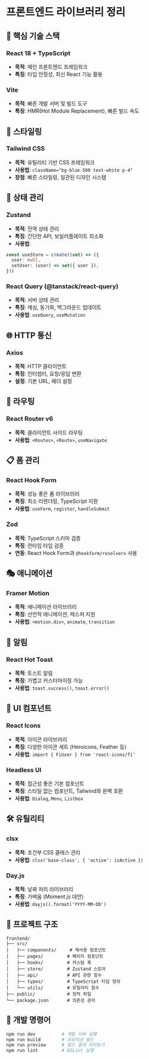 # 프론트엔드 라이브러리 정리

## 🚀 핵심 기술 스택

### **React 18 + TypeScript**
- **목적**: 메인 프론트엔드 프레임워크
- **특징**: 타입 안정성, 최신 React 기능 활용

### **Vite**
- **목적**: 빠른 개발 서버 및 빌드 도구
- **특징**: HMR(Hot Module Replacement), 빠른 빌드 속도

## 🎨 스타일링

### **Tailwind CSS**
- **목적**: 유틸리티 기반 CSS 프레임워크
- **사용법**: `className="bg-blue-500 text-white p-4"`
- **장점**: 빠른 스타일링, 일관된 디자인 시스템

## 🔄 상태 관리

### **Zustand**
- **목적**: 전역 상태 관리
- **특징**: 간단한 API, 보일러플레이트 최소화
- **사용법**: 
```typescript
const useStore = create((set) => ({
  user: null,
  setUser: (user) => set({ user }),
}))
```

### **React Query (@tanstack/react-query)**
- **목적**: 서버 상태 관리
- **특징**: 캐싱, 동기화, 백그라운드 업데이트
- **사용법**: `useQuery`, `useMutation`

## 🌐 HTTP 통신

### **Axios**
- **목적**: HTTP 클라이언트
- **특징**: 인터셉터, 요청/응답 변환
- **설정**: 기본 URL, 헤더 설정

## 🧭 라우팅

### **React Router v6**
- **목적**: 클라이언트 사이드 라우팅
- **사용법**: `<Routes>`, `<Route>`, `useNavigate`

## 📋 폼 관리

### **React Hook Form**
- **목적**: 성능 좋은 폼 라이브러리
- **특징**: 최소 리렌더링, TypeScript 지원
- **사용법**: `useForm`, `register`, `handleSubmit`

### **Zod**
- **목적**: TypeScript 스키마 검증
- **특징**: 런타임 타입 검증
- **연동**: React Hook Form과 `@hookform/resolvers` 사용

## 🎭 애니메이션

### **Framer Motion**
- **목적**: 애니메이션 라이브러리
- **특징**: 선언적 애니메이션, 제스처 지원
- **사용법**: `<motion.div>`, `animate`, `transition`

## 🔔 알림

### **React Hot Toast**
- **목적**: 토스트 알림
- **특징**: 가볍고 커스터마이징 가능
- **사용법**: `toast.success()`, `toast.error()`

## 🎯 UI 컴포넌트

### **React Icons**
- **목적**: 아이콘 라이브러리
- **특징**: 다양한 아이콘 세트 (Heroicons, Feather 등)
- **사용법**: `import { FiUser } from 'react-icons/fi'`

### **Headless UI**
- **목적**: 접근성 좋은 기본 컴포넌트
- **특징**: 스타일 없는 컴포넌트, Tailwind와 완벽 호환
- **사용법**: `Dialog`, `Menu`, `Listbox`

## 🛠️ 유틸리티

### **clsx**
- **목적**: 조건부 CSS 클래스 관리
- **사용법**: `clsx('base-class', { 'active': isActive })`

### **Day.js**
- **목적**: 날짜 처리 라이브러리
- **특징**: 가벼움 (Moment.js 대안)
- **사용법**: `dayjs().format('YYYY-MM-DD')`

## 📁 프로젝트 구조

```
frontend/
├── src/
│   ├── components/     # 재사용 컴포넌트
│   ├── pages/         # 페이지 컴포넌트
│   ├── hooks/         # 커스텀 훅
│   ├── store/         # Zustand 스토어
│   ├── api/           # API 관련 함수
│   ├── types/         # TypeScript 타입 정의
│   └── utils/         # 유틸리티 함수
├── public/            # 정적 파일
└── package.json       # 의존성 관리
```

## 🚀 개발 명령어

```bash
npm run dev          # 개발 서버 실행
npm run build        # 프로덕션 빌드
npm run preview      # 빌드 결과 미리보기
npm run lint         # ESLint 실행
```
